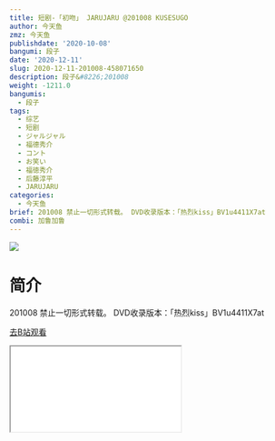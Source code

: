 ```yaml
---
title: 短剧-「初吻」 JARUJARU @201008 KUSESUGO
author: 今天鱼
zmz: 今天鱼
publishdate: '2020-10-08'
bangumi: 段子
date: '2020-12-11'
slug: 2020-12-11-201008-458071650
description: 段子&#8226;201008
weight: -1211.0
bangumis:
  - 段子
tags:
  - 综艺
  - 短剧
  - ジャルジャル
  - 福德秀介
  - コント
  - お笑い
  - 福徳秀介
  - 后藤淳平
  - JARUJARU
categories:
  - 今天鱼
brief: 201008 禁止一切形式转载。 DVD收录版本：「热烈kiss」BV1u4411X7at
combi: 加鲁加鲁
---
```

![](https://raw.githubusercontent.com/tcgriffith/owaraisite/master/static/tmpimg/66251cf61e4eb7afcc19c4cfef4dd2323dbea152.jpg.480.jpg)
# 简介  
201008
禁止一切形式转载。
DVD收录版本：「热烈kiss」BV1u4411X7at  

[去B站观看](https://www.bilibili.com/video/av458071650/)
<div class ="resp-container"><iframe class="testiframe" src="//player.bilibili.com/player.html?aid=458071650"", scrolling="no", allowfullscreen="true" > </iframe></div> 
